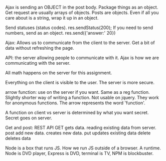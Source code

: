 Ajax is sending an OBJECT in the post body. Package things as an object. Get request are usually arrays of objects. Posts are objects. Even if all you care about is a string, wrap it up in an object.

Send statuses (status codes). res.sendStatus(200); If you need to send numbers, send as an object. res.send({'answer:' 20})

Ajax:
Allows us to communicate from the client to the server. Get a bit of data without refreshing the page. 

API: the server allowing people to communicate with it. Ajax is how we are communicating with the server.

All math happens on the server for this assignment.

Everything on the client is visible to the user. The server is more secure.

arrow function:
use on the server if you want. Same as a reg function. Slightly shorter way of writing a function. Not usable on jquery. They work for anonymous functions. The arrow represents the word 'function'.


A function on client vs server is determined by what you want secret. Secret goes on server.

Get and post: REST API
GET gets data. reading existing data from server.
post add new data. creates new data.
put updates existing data
delete deletes data

Node is a box that runs JS. How we run JS outside of a browser. A runtime.
Node is DVD player, Express is DVD, terminal is TV, NPM is blockbuster.


